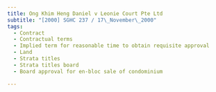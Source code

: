 ```yaml
---
title: Ong Khim Heng Daniel v Leonie Court Pte Ltd 
subtitle: "[2000] SGHC 237 / 17\_November\_2000"
tags:
  - Contract
  - Contractual terms
  - Implied term for reasonable time to obtain requisite approval
  - Land
  - Strata titles
  - Strata titles board
  - Board approval for en-bloc sale of condominium

---
```


